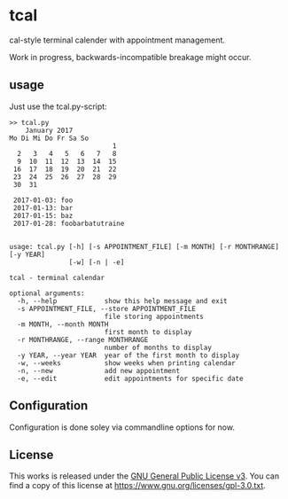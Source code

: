 # tcal

cal-style terminal calender with appointment management.

Work in progress, backwards-incompatible breakage might occur.


## usage

Just use the tcal.py-script:

	>> tcal.py
	    January 2017
	Mo Di Mi Do Fr Sa So
	                          1 
	  2   3   4   5   6   7   8 
	  9  10  11  12  13  14  15 
	 16  17  18  19  20  21  22 
	 23  24  25  26  27  28  29 
	 30  31                     
	
	 2017-01-03: foo
	 2017-01-13: bar
	 2017-01-15: baz
	 2017-01-28: foobarbatutraine


	usage: tcal.py [-h] [-s APPOINTMENT_FILE] [-m MONTH] [-r MONTHRANGE] [-y YEAR]
	               [-w] [-n | -e]
	
	tcal - terminal calendar
	
	optional arguments:
	  -h, --help            show this help message and exit
	  -s APPOINTMENT_FILE, --store APPOINTMENT_FILE
	                        file storing appointments
	  -m MONTH, --month MONTH
	                        first month to display
	  -r MONTHRANGE, --range MONTHRANGE
	                        number of months to display
	  -y YEAR, --year YEAR  year of the first month to display
	  -w, --weeks           show weeks when printing calendar
	  -n, --new             add new appointment
	  -e, --edit            edit appointments for specific date


## Configuration

Configuration is done soley via commandline options for now.


## License

This works is released under the [GNU General Public License v3](https://www.gnu.org/licenses/gpl-3.0.txt). You can find a copy of this license at https://www.gnu.org/licenses/gpl-3.0.txt.

